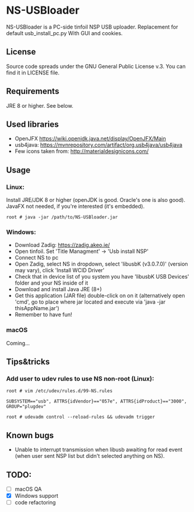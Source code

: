 # NS-USBloader

NS-USBloader is a PC-side tinfoil NSP USB uploader. Replacement for default usb_install_pc.py
With GUI and cookies.

## License

Source code spreads under the GNU General Public License v.3. You can find it in LICENSE file.

## Requirements

JRE 8 or higher. See below.

## Used libraries
* OpenJFX https://wiki.openjdk.java.net/display/OpenJFX/Main
* usb4java: https://mvnrepository.com/artifact/org.usb4java/usb4java
* Few icons taken from: http://materialdesignicons.com/

## Usage
### Linux:

Install JRE/JDK 8 or higher (openJDK is good. Oracle's one is also good). JavaFX not needed, if you're interested (it's embedded).

`root # java -jar /path/to/NS-USBloader.jar`

### Windows: 

* Download Zadig: https://zadig.akeo.ie/
* Open tinfoil. Set 'Title Managment' -> 'Usb install NSP'
* Connect NS to pc
* Open Zadig, select NS in dropdown, select 'libusbK (v3.0.7.0)' (version may vary), click 'Install WCID Driver'
* Check that in device list of you system you have 'libusbK USB Devices' folder and your NS inside of it
* Download and install Java JRE (8+)
* Get this application (JAR file) double-click on on it (alternatively open 'cmd', go to place where jar located and execute via 'java -jar thisAppName.jar')
* Remember to have fun!

### macOS

Coming...

## Tips&tricks
### Add user to udev rules to use NS non-root (Linux):
`root # vim /etc/udev/rules.d/99-NS.rules`

`SUBSYSTEM=="usb", ATTRS{idVendor}=="057e", ATTRS{idProduct}=="3000", GROUP="plugdev"`

`root # udevadm control --reload-rules && udevadm trigger`

## Known bugs
* Unable to interrupt transmission when libusb awaiting for read event (when user sent NSP list but didn't selected anything on NS).

## TODO:
- [ ] macOS QA
- [x] Windows support
- [ ] code refactoring